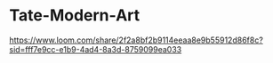 # Tate-Modern-Art
https://www.loom.com/share/2f2a8bf2b9114eeaa8e9b55912d86f8c?sid=fff7e9cc-e1b9-4ad4-8a3d-8759099ea033
